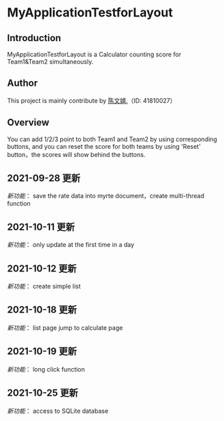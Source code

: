 # MyApplicationTestforLayout
## Introduction
MyApplicationTestforLayout is a Calculator counting score for Team1&Team2 simultaneously.
## Author
This project is mainly contribute by [陈文婧.](https://github.com/ChenWenjing2000)（ID: 41810027）
## Overview
You can add 1/2/3 point to both Team1 and Team2 by using corresponding buttons, and you can reset the score for both teams by using 'Reset' button，the scores will show behind the buttons.


## 2021-09-28 更新
*新功能*：
save the rate data into myrte document，create multi-thread function

## 2021-10-11 更新
*新功能*：
only update at the first time in a day

## 2021-10-12 更新
*新功能*：
create simple list

## 2021-10-18 更新
*新功能*：
list page jump to calculate page

## 2021-10-19 更新
*新功能*：
long click function

## 2021-10-25 更新
*新功能*：
access to SQLite database

